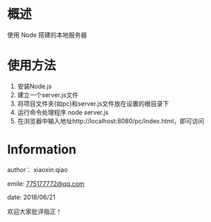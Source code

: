 # 概述

使用 Node 搭建的本地服务器



# 使用方法

1.  安装Node.js
2.  建立一个server.js文件
3.  将项目文件夹(如pc)和server.js文件放在设置的根目录下
4.  运行命令处理程序 node server.js
5.  在浏览器中输入地址http://localhost:8080/pc/index.html，即可访问



# Information

author： xiaoxin.qiao

emile: 775177772@qq.com

date: 2018/06/21

欢迎大家批评指正！